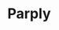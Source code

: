 ---
title: Parply
github: https://github.com/Parply
mode: dark
transition: 3s
archetype:
- Stats and Metrics
- Cool Banner
---